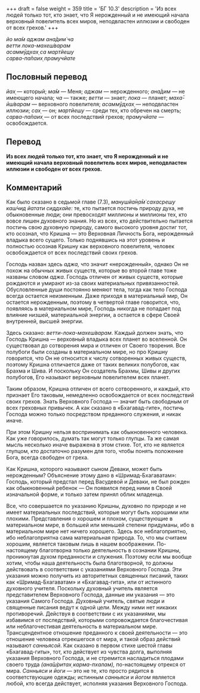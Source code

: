 +++
draft = false
weight = 359
title = 'БГ 10.3'
description = 'Из всех людей только тот, кто знает, что Я нерожденный и не имеющий начала верховный повелитель всех миров, неподвластен иллюзии и свободен от всех грехов.'
+++

_йо ма̄м аджам ана̄дим̇ ча  
ветти лока-махеш́варам  
асаммӯд̣хах̣ са мартйешу  
сарва-па̄паих̣ прамучйате_

## Пословный перевод

_йах̣_ — который; _ма̄м_ — Меня; _аджам_ — нерожденного; _ана̄дим_ — не имеющего начала; _ча_ — также; _ветти_ — знает; _лока_ — планет; _маха̄_\-_ӣш́варам_ — верховного повелителя; _асаммӯд̣хах̣_ — неподвластен иллюзии; _сах̣_ — он; _мартйешу_ — среди тех, кто обречен на смерть; _сарва_\-_па̄паих̣_ — от всех последствий грехов; _прамучйате_ — освобождается.

## Перевод

**Из всех людей только тот, кто знает, что Я нерожденный и не имеющий начала верховный повелитель всех миров, неподвластен иллюзии и свободен от всех грехов.**

## Комментарий

Как было сказано в седьмой главе (7.3), _манушйа̄н̣а̄м̇ сахасрешу каш́чид йатати сиддхайе:_ те, кто пытается постичь природу духа, не обыкновенные люди; они превосходят миллионы и миллионы тех, кто вовсе лишен духовного знания. Но из всех, кто действительно пытается постичь свою духовную природу, самого высокого уровня достиг тот, кто осознал, что Кришна — это Верховная Личность Бога, нерожденный владыка всего сущего. Только поднявшись на этот уровень и полностью осознав Кришну как верховного повелителя, человек освобождается от всех последствий своих грехов.

Господь назван здесь _аджа,_ что значит «нерожденный», однако Он не похож на обычных живых существ, которые во второй главе тоже названы словом _аджа_. Господь отличен от живых существ, которые рождаются и умирают из-за своих материальных привязанностей. Обусловленные души постоянно меняют тела, тогда как тело Господа всегда остается неизменным. Даже приходя в материальный мир, Он остается нерожденным, поэтому в четвертой главе говорится, что, появляясь в материальном мире, Господь никогда не попадает под влияние низшей, материальной энергии, а остается в сфере Своей внутренней, высшей энергии.

Здесь сказано: _ветти-лока-махеш́варам_. Каждый должен знать, что Господь Кришна — верховный владыка всех планет во вселенной. Он существовал до сотворения мира и отличен от Своего творения. Все полубоги были созданы в материальном мире, но про Кришну говорится, что Он не относится к числу сотворенных живых существ, поэтому Кришна отличается даже от таких великих полубогов, как Брахма и Шива. И поскольку Он создатель Брахмы, Шивы и других полубогов, Его называют верховным повелителем всех планет.

Таким образом, Кришна отличен от всего сотворенного, и каждый, кто признает Его таковым, немедленно освобождается от всех последствий своих грехов. Знать Верховного Господа — значит быть свободным от всех греховных привычек. А как сказано в «Бхагавад-гите», постичь Господа можно только посредством преданного служения, и никак иначе.

При этом Кришну нельзя воспринимать как обыкновенного человека. Как уже говорилось, думать так могут только глупцы. Та же самая мысль несколько иначе выражена в этом стихе. Тот, кто не является глупцом, кто достаточно разумен для того, чтобы понять положение Бога, всегда свободен от греха.

Как Кришна, которого называют сыном Деваки, может быть нерожденным? Объяснение этому дано в «Шримад-Бхагаватам»: Господь, который предстал перед Васудевой и Деваки, не был рожден как обыкновенный ребенок — Он появился перед ними в Своей изначальной форме, и только затем принял облик младенца.

Все, что совершается по указанию Кришны, духовно по природе и не имеет материальных последствий, которые могут быть хорошими или плохими. Представления о хорошем и плохом, существующие в материальном мире, в большей или меньшей степени придуманы, ибо в материальном мире нет ничего хорошего. Здесь все неблагоприятно, ибо неблагоприятна сама материальная природа. То, что мы считаем хорошим, является таковым лишь в нашем воображении. По-настоящему благотворна только деятельность в сознании Кришны, проникнутая духом преданности и служения. Поэтому если мы вообще хотим, чтобы наша деятельность была благотворной, то должны действовать в соответствии с указаниями Верховного Господа. Эти указания можно получить из авторитетных священных писаний, таких как «Шримад-Бхагаватам» и «Бхагавад-гита», или от истинного духовного учителя. Поскольку духовный учитель является представителем Верховного Господа, данные им указания — это указания Самого Господа. Духовный учитель, святые люди и священные писания ведут к одной цели. Между ними нет никаких противоречий. Действуя в соответствии с их указаниями, мы избавимся от последствий, которыми сопровождается благочестивая или неблагочестивая деятельность в материальном мире. Трансцендентное отношение преданного к своей деятельности — это отношение человека отрекшегося от мира, и такой образ действий называют _санньясой_. Как сказано в первом стихе шестой главы «Бхагавад-гиты», тот, кто действует из чувства долга, выполняя указания Верховного Господа, и не стремится насладиться плодами своего труда _(ана̄ш́ритах̣ карма-пхалам),_ по-настоящему отрекся от мира. _Санньяси_ и _йоги_ — это не те, кто просто рядится в соответствующие одежды; истинным _санньяси_ и _йогом_ является любой, кто всегда действует, исполняя указания Верховного Господа.
